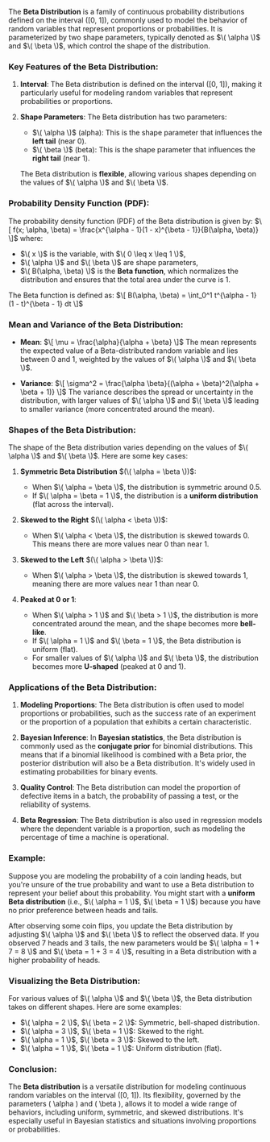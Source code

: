 The **Beta Distribution** is a family of continuous probability distributions defined on the interval \([0, 1]\), commonly used to model the behavior of random variables that represent proportions or probabilities. It is parameterized by two shape parameters, typically denoted as $\( \alpha \)$ and $\( \beta \)$, which control the shape of the distribution.

### Key Features of the Beta Distribution:
1. **Interval**: The Beta distribution is defined on the interval \([0, 1]\), making it particularly useful for modeling random variables that represent probabilities or proportions.
   
2. **Shape Parameters**: The Beta distribution has two parameters:
   - $\( \alpha \)$ (alpha): This is the shape parameter that influences the **left tail** (near 0).
   - $\( \beta \)$ (beta): This is the shape parameter that influences the **right tail** (near 1).
   
   The Beta distribution is **flexible**, allowing various shapes depending on the values of $\( \alpha \)$ and $\( \beta \)$.

### Probability Density Function (PDF):
The probability density function (PDF) of the Beta distribution is given by:
$\[
f(x; \alpha, \beta) = \frac{x^{\alpha - 1}(1 - x)^{\beta - 1}}{B(\alpha, \beta)}
\]$
where:
- $\( x \)$ is the variable, with $\( 0 \leq x \leq 1 \)$,
- $\( \alpha \)$ and $\( \beta \)$ are shape parameters,
- $\( B(\alpha, \beta) \)$ is the **Beta function**, which normalizes the distribution and ensures that the total area under the curve is 1.

The Beta function is defined as:
$\[
B(\alpha, \beta) = \int_0^1 t^{\alpha - 1} (1 - t)^{\beta - 1} dt
\]$

### Mean and Variance of the Beta Distribution:
- **Mean**:
  $\[
  \mu = \frac{\alpha}{\alpha + \beta}
  \]$
  The mean represents the expected value of a Beta-distributed random variable and lies between 0 and 1, weighted by the values of $\( \alpha \)$ and $\( \beta \)$.

- **Variance**:
  $\[
  \sigma^2 = \frac{\alpha \beta}{(\alpha + \beta)^2(\alpha + \beta + 1)}
  \]$
  The variance describes the spread or uncertainty in the distribution, with larger values of $\( \alpha \)$ and $\( \beta \)$ leading to smaller variance (more concentrated around the mean).

### Shapes of the Beta Distribution:
The shape of the Beta distribution varies depending on the values of $\( \alpha \)$ and $\( \beta \)$. Here are some key cases:

1. **Symmetric Beta Distribution** $(\( \alpha = \beta \))$:
   - When $\( \alpha = \beta \)$, the distribution is symmetric around 0.5.
   - If $\( \alpha = \beta = 1 \)$, the distribution is a **uniform distribution** (flat across the interval).
   
2. **Skewed to the Right** $(\( \alpha < \beta \))$:
   - When $\( \alpha < \beta \)$, the distribution is skewed towards 0. This means there are more values near 0 than near 1.
   
3. **Skewed to the Left** $(\( \alpha > \beta \))$:
   - When $\( \alpha > \beta \)$, the distribution is skewed towards 1, meaning there are more values near 1 than near 0.
   
4. **Peaked at 0 or 1**:
   - When $\( \alpha > 1 \)$ and $\( \beta > 1 \)$, the distribution is more concentrated around the mean, and the shape becomes more **bell-like**.
   - If $\( \alpha = 1 \)$ and $\( \beta = 1 \)$, the Beta distribution is uniform (flat).
   - For smaller values of $\( \alpha \)$ and $\( \beta \)$, the distribution becomes more **U-shaped** (peaked at 0 and 1).

### Applications of the Beta Distribution:
1. **Modeling Proportions**: The Beta distribution is often used to model proportions or probabilities, such as the success rate of an experiment or the proportion of a population that exhibits a certain characteristic.

2. **Bayesian Inference**: In **Bayesian statistics**, the Beta distribution is commonly used as the **conjugate prior** for binomial distributions. This means that if a binomial likelihood is combined with a Beta prior, the posterior distribution will also be a Beta distribution. It's widely used in estimating probabilities for binary events.

3. **Quality Control**: The Beta distribution can model the proportion of defective items in a batch, the probability of passing a test, or the reliability of systems.

4. **Beta Regression**: The Beta distribution is also used in regression models where the dependent variable is a proportion, such as modeling the percentage of time a machine is operational.

### Example:

Suppose you are modeling the probability of a coin landing heads, but you're unsure of the true probability and want to use a Beta distribution to represent your belief about this probability. You might start with a **uniform Beta distribution** (i.e., $\( \alpha = 1 \)$, $\( \beta = 1 \)$) because you have no prior preference between heads and tails.

After observing some coin flips, you update the Beta distribution by adjusting $\( \alpha \)$ and $\( \beta \)$ to reflect the observed data. If you observed 7 heads and 3 tails, the new parameters would be $\( \alpha = 1 + 7 = 8 \)$ and $\( \beta = 1 + 3 = 4 \)$, resulting in a Beta distribution with a higher probability of heads.

### Visualizing the Beta Distribution:

For various values of $\( \alpha \)$ and $\( \beta \)$, the Beta distribution takes on different shapes. Here are some examples:

- $\( \alpha = 2 \)$, $\( \beta = 2 \)$: Symmetric, bell-shaped distribution.
- $\( \alpha = 3 \)$, $\( \beta = 1 \)$: Skewed to the right.
- $\( \alpha = 1 \)$, $\( \beta = 3 \)$: Skewed to the left.
- $\( \alpha = 1 \)$, $\( \beta = 1 \)$: Uniform distribution (flat).

### Conclusion:
The **Beta distribution** is a versatile distribution for modeling continuous random variables on the interval \([0, 1]\). Its flexibility, governed by the parameters \( \alpha \) and \( \beta \), allows it to model a wide range of behaviors, including uniform, symmetric, and skewed distributions. It's especially useful in Bayesian statistics and situations involving proportions or probabilities.

